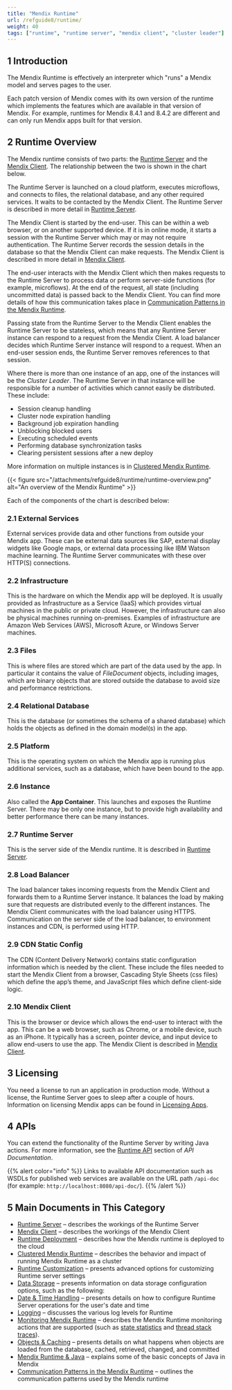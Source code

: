 ```yaml
---
title: "Mendix Runtime"
url: /refguide8/runtime/
weight: 40
tags: ["runtime", "runtime server", "mendix client", "cluster leader"]
---
```


## 1 Introduction

The Mendix Runtime is effectively an interpreter which "runs" a Mendix model and serves pages to the user.

Each patch version of Mendix comes with its own version of the runtime which implements the features which are available in that version of Mendix. For example, runtimes for Mendix 8.4.1 and 8.4.2 are different and can only run Mendix apps built for that version.

## 2 Runtime Overview

The Mendix runtime consists of two parts: the [Runtime Server](/refguide8/runtime-server/) and the [Mendix Client](/refguide8/mendix-client/). The relationship between the two is shown in the chart below.

The Runtime Server is launched on a cloud platform, executes microflows, and connects to files, the relational database, and any other required services. It waits to be contacted by the Mendix Client. The Runtime Server is described in more detail in [Runtime Server](/refguide8/runtime-server/).

The Mendix Client is started by the end-user. This can be within a web browser, or on another supported device. If it is in online mode, it starts a session with the Runtime Server which may or may not require authentication. The Runtime Server records the session details in the database so that the Mendix Client can make requests. The Mendix Client is described in more detail in [Mendix Client](/refguide8/mendix-client/).

The end-user interacts with the Mendix Client which then makes requests to the Runtime Server to process data or perform server-side functions (for example, microflows). At the end of the request, all state (including uncommitted data) is passed back to the Mendix Client. You can find more details of how this communication takes place in [Communication Patterns in the Mendix Runtime](/refguide8/communication-patterns/).

Passing state from the Runtime Server to the Mendix Client enables the Runtime Server to be stateless, which means that any Runtime Server instance can respond to a request from the Mendix Client. A load balancer decides which Runtime Server instance will respond to a request. When an end-user session ends, the Runtime Server removes references to that session.

Where there is more than one instance of an app, one of the instances will be the *Cluster Leader*. The Runtime Server in that instance will be responsible for a number of activities which cannot easily be distributed. These include:

* Session cleanup handling
* Cluster node expiration handling
* Background job expiration handling
* Unblocking blocked users
* Executing scheduled events
* Performing database synchronization tasks
* Clearing persistent sessions after a new deploy

More information on multiple instances is in [Clustered Mendix Runtime](/refguide8/clustered-mendix-runtime/).

{{< figure src="/attachments/refguide8/runtime/runtime-overview.png" alt="An overview of the Mendix Runtime" >}}

Each of the components of the chart is described below:

### 2.1 External Services

External services provide data and other functions from outside your Mendix app. These can be external data sources like SAP, external display widgets like Google maps, or external data processing like IBM Watson machine learning. The Runtime Server communicates with these over HTTP(S) connections.

### 2.2 Infrastructure

This is the hardware on which the Mendix app will be deployed. It is usually provided as Infrastructure as a Service (IaaS) which provides virtual machines in the public or private cloud. However, the infrastructure can also be physical machines running on-premises. Examples of infrastructure are Amazon Web Services (AWS), Microsoft Azure, or Windows Server machines.

### 2.3 Files

This is where files are stored which are part of the data used by the app. In particular it contains the value of *FileDocument* objects, including images, which are binary objects that are stored outside the database to avoid size and performance restrictions.

### 2.4 Relational Database

This is the database (or sometimes the schema of a shared database) which holds the objects as defined in the domain model(s) in the app.

### 2.5 Platform

This is the operating system on which the Mendix app is running plus additional services, such as a database, which have been bound to the app.

### 2.6 Instance

Also called the **App Container**. This launches and exposes the Runtime Server. There may be only one instance, but to provide high availability and better performance there can be many instances.

### 2.7 Runtime Server

This is the server side of the Mendix runtime. It is described in [Runtime Server](/refguide8/runtime-server/).

### 2.8 Load Balancer

The load balancer takes incoming requests from the Mendix Client and forwards them to a Runtime Server instance. It balances the load by making sure that requests are distributed evenly to the different instances.
The Mendix Client communicates with the load balancer using HTTPS. Communication on the server side of the load balancer, to environment instances and CDN, is performed using HTTP.

### 2.9 CDN Static Config

The CDN (Content Delivery Network) contains static configuration information which is needed by the client. These include the files needed to start the Mendix Client from a browser, Cascading Style Sheets (css files) which define the app’s theme, and JavaScript files which define client-side logic.

### 2.10 Mendix Client

This is the browser or device which allows the end-user to interact with the app. This can be a web browser, such as Chrome, or a mobile device, such as an iPhone. It typically has a screen, pointer device, and input device to allow end-users to use the app. The Mendix Client is described in [Mendix Client](/refguide8/mendix-client/).

## 3 Licensing

You need a license to run an application in production mode. Without a license, the Runtime Server goes to sleep after a couple of hours. Information on licensing Mendix apps can be found in [Licensing Apps](/developerportal/deploy/licensing-apps-outside-mxcloud/).

## 4 APIs

You can extend the functionality of the Runtime Server by writing Java actions. For more information,  see the [Runtime API](/apidocs-mxsdk/apidocs/#runtime) section of *API Documentation*.

{{% alert color="info" %}}
Links to available API documentation such as WSDLs for published web services are available on the URL path `/api-doc` (for example: `http://localhost:8080/api-doc/`).
{{% /alert %}}

## 5 Main Documents in This Category

* [Runtime Server](/refguide8/runtime-server/) – describes the workings of the Runtime Server
* [Mendix Client](/refguide8/mendix-client/) – describes the workings of the Mendix Client
* [Runtime Deployment](/refguide8/runtime-deployment/) – describes how the Mendix runtime is deployed to the cloud
* [Clustered Mendix Runtime](/refguide8/clustered-mendix-runtime/) – describes the behavior and impact of running Mendix Runtime as a cluster
* [Runtime Customization](/refguide8/custom-settings/) – presents advanced options for customizing Runtime server settings
* [Data Storage](/refguide8/data-storage/) – presents information on data storage configuration options, such as the following:
* [Date & Time Handling](/refguide8/datetime-handling-faq/) – presents details on how to configure Runtime Server operations for the user's date and time
* [Logging](/refguide8/logging/) – discusses the various log levels for Runtime
* [Monitoring Mendix Runtime](/refguide8/monitoring-mendix-runtime/) – describes the Mendix Runtime monitoring actions that are supported (such as [state statistics](/refguide8/monitoring-mendix-runtime/#state) and [thread stack traces](/refguide8/monitoring-mendix-runtime/#thread)).
* [Objects & Caching](/refguide8/objects-and-caching/) – presents details on what happens when objects are loaded from the database, cached, retrieved, changed, and committed
* [Mendix Runtime & Java](/refguide8/runtime-java/) – explains some of the basic concepts of Java in Mendix
* [Communication Patterns in the Mendix Runtime](/refguide8/communication-patterns/) – outlines the communication patterns used by the Mendix runtime
